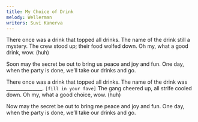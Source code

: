 ```yaml
---
title: My Choice of Drink
melody: Wellerman
writers: Suvi Kanerva
---
```


There once was a drink that topped all drinks.
The name of the drink still a mystery.
The crew stood up; their food wolfed down.
Oh my, what a good drink, wow. (huh)

Soon may the secret be out
to bring us peace and joy and fun.
One day, when the party is done,
we’ll take our drinks and go.

There once was a drink that topped all drinks.
The name of the drink was _______________.
`[fill in your fave]`
The gang cheered up, all strife cooled down.
Oh my, what a good choice, wow. (huh)

Now may the secret be out
to bring me peace and joy and fun.
One day, when the party is done,
we’ll take our drinks and go.
